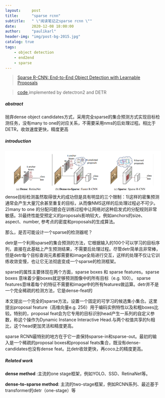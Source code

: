 ```yaml
---
layout:     post
title:      "sparse rcnn"
subtitle:   " \"阅读笔记之sparse rcnn \""
date:       2020-12-08 18:00:00
author:     "paulikarl"
header-img: "img/post-bg-2015.jpg"
catalog: true
tags:
    - object detection
    - end2end
    - sparse
---
```


> [Sparse R-CNN: End-to-End Object Detection with Learnable Proposals](https://arxiv.org/pdf/2011.12450)

> [code](https://github.com/PeizeSun/SparseR-CNN),implemented by detectron2 and DETR

##### abstract

抛弃dense object candidates方式，采用完全sparse的集合预测方式实现目标检测任务，没有many to one的对应关系，不需要采用nms的后处理过程。相比于DETR，收敛速度更快，精度更高

##### introduction

![avatar](../img/in-post/post-sparse-rcnn-comparision.png)
dense目标检测虽然取得很大的成功但是具有明显的三个限制：1)这样的密集预测通常会产生大量冗余甚至重复的目标，从而像NMS这样的后处理过程必不可少。2)many to one 的分配问题会在训练过程中让网络对这种启发式的分配规则非常敏感。3)最终性能受预定义的proposals影响较大，例如anchors的size、aspect、number, 参考点的密度和proposals的生成算法。

那么，是否可能设计一个sparse的检测器呢？

detr是一个利用sparse的集合预测的方法，它根据输入的100个可以学习的目标序列，直接在此基础上产生预测结果，不需要后处理过程。尽管detr简单且非常棒，但是detr每个目标查询元素都需要和image全局进行交互，这样的处理不仅让它训练收敛变慢，也让它无法彻底变成一个sparse的检测框架。

sparse的属性主要体现在两个方面，sparse boxes 和 sparse features。sparse boxes 意味着少量boxes就足够预测图像中的所有目标（e.g. 100）。 sparse features意味着每个的特征不需要和image中的所有features做运算。detr并不是一个完全稀疏的检测方法，它是dense-feat的

本文提出一个完全的sparse方法，设置一个固定的可学习的候选集小集合。这里提出proposal feature（高维向量e.g. 256）用于编码实例特性以及和粗boxes比较。特别的，proposal feat会为它专用的目标识别head产生一系列的自定义参数，称这个操作为Dynamic Instance Interactive Head.与两个权值共享的fc相比，这个head更加灵活和精度更高。

sparse RCNN最特别的地方在于它一直保持sparse-in和sparse-out。最初的输入是一个稀疏的proposal boxes和proposal feats集合，既没有dense-candidates也没有dense feat。比detr收敛更快，再coco上的精度更高。

##### Related work

**dense method** :主流的one stage框架，例如YOLO、SSD、RetinaNet等。

**dense-to-sparse method**:  主流的two-stage框架，例如RCNN系列、最近基于transformer的detr（one-stage）等